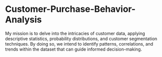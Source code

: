 # Customer-Purchase-Behavior-Analysis


My mission is to delve into the intricacies of customer data, applying descriptive statistics, probability distributions, and customer segmentation techniques. By doing so, we intend to identify patterns, correlations, and trends within the dataset that can guide informed decision-making.
